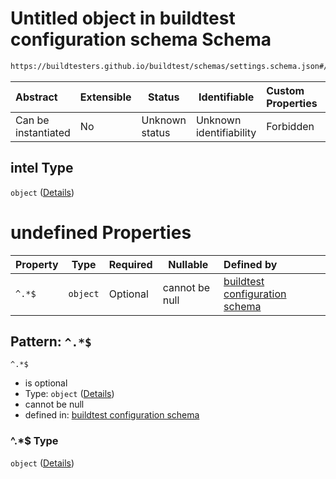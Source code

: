 # Untitled object in buildtest configuration schema Schema

```txt
https://buildtesters.github.io/buildtest/schemas/settings.schema.json#/properties/compilers/properties/intel
```




| Abstract            | Extensible | Status         | Identifiable            | Custom Properties | Additional Properties | Access Restrictions | Defined In                                                                   |
| :------------------ | ---------- | -------------- | ----------------------- | :---------------- | --------------------- | ------------------- | ---------------------------------------------------------------------------- |
| Can be instantiated | No         | Unknown status | Unknown identifiability | Forbidden         | Allowed               | none                | [settings.schema.json\*](../out/settings.schema.json "open original schema") |

## intel Type

`object` ([Details](settings-properties-compilers-properties-intel.md))

# undefined Properties

| Property | Type     | Required | Nullable       | Defined by                                                                                                                                                                                                             |
| :------- | -------- | -------- | -------------- | :--------------------------------------------------------------------------------------------------------------------------------------------------------------------------------------------------------------------- |
| `^.*$`   | `object` | Optional | cannot be null | [buildtest configuration schema](settings-definitions-compiler_section.md "https&#x3A;//buildtesters.github.io/buildtest/schemas/settings.schema.json#/properties/compilers/properties/intel/patternProperties/^.\*$") |

## Pattern: `^.*$`




`^.*$`

-   is optional
-   Type: `object` ([Details](settings-definitions-compiler_section.md))
-   cannot be null
-   defined in: [buildtest configuration schema](settings-definitions-compiler_section.md "https&#x3A;//buildtesters.github.io/buildtest/schemas/settings.schema.json#/properties/compilers/properties/intel/patternProperties/^.\*$")

### ^.\*$ Type

`object` ([Details](settings-definitions-compiler_section.md))
